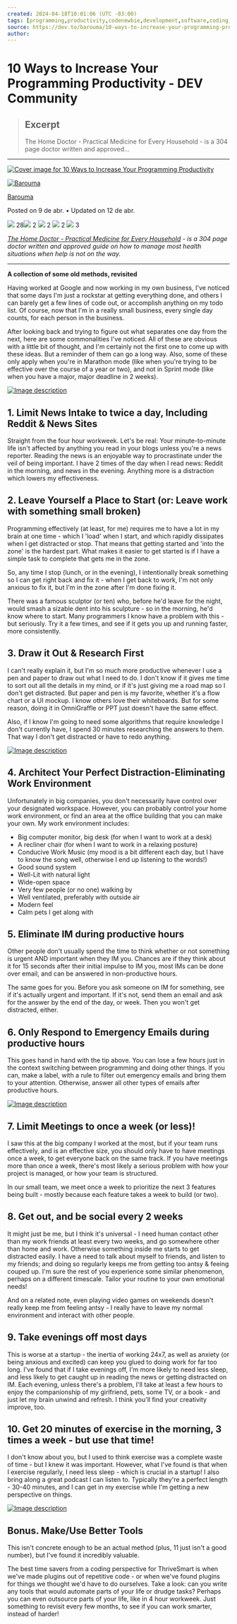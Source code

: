 ```yaml
---
created: 2024-04-18T10:01:06 (UTC -03:00)
tags: [programming,productivity,codenewbie,development,software,coding,development,engineering,inclusive,community]
source: https://dev.to/barouma/10-ways-to-increase-your-programming-productivity-591?ref=dailydev
author: 
---
```


# 10 Ways to Increase Your Programming Productivity - DEV Community

> ## Excerpt
> The Home Doctor - Practical Medicine for Every Household - is a 304 page doctor written and approved...

---
[![Cover image for 10 Ways to Increase Your Programming Productivity](https://media.dev.to/cdn-cgi/image/width=1000,height=420,fit=cover,gravity=auto,format=auto/https%3A%2F%2Fdev-to-uploads.s3.amazonaws.com%2Fuploads%2Farticles%2Fax4v67dqod4fx4g7icmr.jpg)](https://media.dev.to/cdn-cgi/image/width=1000,height=420,fit=cover,gravity=auto,format=auto/https%3A%2F%2Fdev-to-uploads.s3.amazonaws.com%2Fuploads%2Farticles%2Fax4v67dqod4fx4g7icmr.jpg)

[![Barouma](https://media.dev.to/cdn-cgi/image/width=50,height=50,fit=cover,gravity=auto,format=auto/https%3A%2F%2Fdev-to-uploads.s3.amazonaws.com%2Fuploads%2Fuser%2Fprofile_image%2F1415198%2F54b90650-1a0e-4e8d-a966-898c72a7f87f.jpeg)](https://dev.to/barouma)

[Barouma](https://dev.to/barouma)

Posted on 9 de abr. • Updated on 12 de abr.

 ![](https://dev.to/assets/sparkle-heart-5f9bee3767e18deb1bb725290cb151c25234768a0e9a2bd39370c382d02920cf.svg) 28![](https://dev.to/assets/multi-unicorn-b44d6f8c23cdd00964192bedc38af3e82463978aa611b4365bd33a0f1f4f3e97.svg) 2 ![](https://dev.to/assets/exploding-head-daceb38d627e6ae9b730f36a1e390fca556a4289d5a41abb2c35068ad3e2c4b5.svg) 2 ![](https://dev.to/assets/raised-hands-74b2099fd66a39f2d7eed9305ee0f4553df0eb7b4f11b01b6b1b499973048fe5.svg) 2 ![](https://dev.to/assets/fire-f60e7a582391810302117f987b22a8ef04a2fe0df7e3258a5f49332df1cec71e.svg) 3

_[The Home Doctor - Practical Medicine for Every Household](https://homedoctorbook.com/book/#aff=aboel3z) - is a 304 page doctor written and approved guide on how to manage most health situations when help is not on the way._

___

**A collection of some old methods, revisited**

Having worked at Google and now working in my own business, I've noticed that some days I'm just a rockstar at getting everything done, and others I can barely get a few lines of code out, or accomplish anything on my todo list. Of course, now that I'm in a really small business, every single day counts, for each person in the business.

After looking back and trying to figure out what separates one day from the next, here are some commonalities I've noticed. All of these are obvious with a little bit of thought, and I'm certainly not the first one to come up with these ideas. But a reminder of them can go a long way. Also, some of these only apply when you're in Marathon mode (like when you're trying to be effective over the course of a year or two), and not in Sprint mode (like when you have a major, major deadline in 2 weeks).

[![Image description](https://media.dev.to/cdn-cgi/image/width=800%2Cheight=%2Cfit=scale-down%2Cgravity=auto%2Cformat=auto/https%3A%2F%2Fdev-to-uploads.s3.amazonaws.com%2Fuploads%2Farticles%2Fcnc0j4dilj9w8mdkph3w.PNG)](https://amzn.to/3xrqgN6)

## [](https://dev.to/barouma/10-ways-to-increase-your-programming-productivity-591?ref=dailydev#1-limit-news-intake-to-twice-a-day-including-reddit-amp-news-sites)1\. Limit News Intake to twice a day, Including Reddit & News Sites

Straight from the four hour workweek. Let's be real: Your minute-to-minute life isn't affected by anything you read in your blogs unless you're a news reporter. Reading the news is an enjoyable way to procrastinate under the veil of being important. I have 2 times of the day when I read news: Reddit in the morning, and news in the evening. Anything more is a distraction which lowers my effectiveness.

## [](https://dev.to/barouma/10-ways-to-increase-your-programming-productivity-591?ref=dailydev#2-leave-yourself-a-place-to-start-or-leave-work-with-something-small-broken)2\. Leave Yourself a Place to Start (or: Leave work with something small broken)

Programming effectively (at least, for me) requires me to have a lot in my brain at one time - which I 'load' when I start, and which rapidly dissipates when I get distracted or stop. That means that getting started and 'into the zone' is the hardest part. What makes it easier to get started is if I have a simple task to complete that gets me in the zone.

So, any time I stop (lunch, or in the evening), I intentionally break something so I can get right back and fix it - when I get back to work, I'm not only anxious to fix it, but I'm in the zone after I'm done fixing it.

There was a famous sculptor (or ten) who, before he'd leave for the night, would smash a sizable dent into his sculpture - so in the morning, he'd know where to start. Many programmers I know have a problem with this - but seriously. Try it a few times, and see if it gets you up and running faster, more consistently.

## [](https://dev.to/barouma/10-ways-to-increase-your-programming-productivity-591?ref=dailydev#3-draw-it-out-amp-research-first)3\. Draw it Out & Research First

I can't really explain it, but I'm so much more productive whenever I use a pen and paper to draw out what I need to do. I don't know if it gives me time to sort out all the details in my mind, or if it's just giving me a road map so I don't get distracted. But paper and pen is my favorite, whether it's a flow chart or a UI mockup. I know others love their whiteboards. But for some reason, doing it in OmniGraffle or PPT just doesn't have the same effect.

Also, if I know I'm going to need some algorithms that require knowledge I don't currently have, I spend 30 minutes researching the answers to them. That way I don't get distracted or have to redo anything.

[![Image description](https://media.dev.to/cdn-cgi/image/width=800%2Cheight=%2Cfit=scale-down%2Cgravity=auto%2Cformat=auto/https%3A%2F%2Fdev-to-uploads.s3.amazonaws.com%2Fuploads%2Farticles%2F57wjje1vd97b2tqwqqcw.PNG)](https://amzn.to/3vNnx0a)

## [](https://dev.to/barouma/10-ways-to-increase-your-programming-productivity-591?ref=dailydev#4-architect-your-perfect-distractioneliminating-work-environment)4\. Architect Your Perfect Distraction-Eliminating Work Environment

Unfortunately in big companies, you don't necessarily have control over your designated workspace. However, you can probably control your home work environment, or find an area at the office building that you can make your own. My work environment includes:

-   Big computer monitor, big desk (for when I want to work at a desk)
-   A recliner chair (for when I want to work in a relaxing posture)
-   Conducive Work Music (my mood is a bit different each day, but I have to know the song well, otherwise I end up listening to the words!)
-   Good sound system
-   Well-Lit with natural light
-   Wide-open space
-   Very few people (or no one) walking by
-   Well ventilated, preferably with outside air
-   Modern feel
-   Calm pets I get along with

## [](https://dev.to/barouma/10-ways-to-increase-your-programming-productivity-591?ref=dailydev#5-eliminate-im-during-productive-hours)5\. Eliminate IM during productive hours

Other people don't usually spend the time to think whether or not something is urgent AND important when they IM you. Chances are if they think about it for 15 seconds after their initial impulse to IM you, most IMs can be done over email, and can be answered in non-productive hours.

The same goes for you. Before you ask someone on IM for something, see if it's actually urgent and important. If it's not, send them an email and ask for the answer by the end of the day, or week. Then you won't get distracted, either.

## [](https://dev.to/barouma/10-ways-to-increase-your-programming-productivity-591?ref=dailydev#6-only-respond-to-emergency-emails-during-productive-hours)6\. Only Respond to Emergency Emails during productive hours

This goes hand in hand with the tip above. You can lose a few hours just in the context switching between programming and doing other things. If you can, make a label, with a rule to filter out emergency emails and bring them to your attention. Otherwise, answer all other types of emails after productive hours.

[![Image description](https://media.dev.to/cdn-cgi/image/width=800%2Cheight=%2Cfit=scale-down%2Cgravity=auto%2Cformat=auto/https%3A%2F%2Fdev-to-uploads.s3.amazonaws.com%2Fuploads%2Farticles%2Fd13okadxu9zymz7vti85.PNG)](https://amzn.to/3VSv7kz)

## [](https://dev.to/barouma/10-ways-to-increase-your-programming-productivity-591?ref=dailydev#7-limit-meetings-to-once-a-week-or-less)7\. Limit Meetings to once a week (or less)!

I saw this at the big company I worked at the most, but if your team runs effectively, and is an effective size, you should only have to have meetings once a week, to get everyone back on the same track. If you have meetings more than once a week, there's most likely a serious problem with how your project is managed, or how your team is structured.

In our small team, we meet once a week to prioritize the next 3 features being built - mostly because each feature takes a week to build (or two).

## [](https://dev.to/barouma/10-ways-to-increase-your-programming-productivity-591?ref=dailydev#8-get-out-and-be-social-every-2-weeks)8\. Get out, and be social every 2 weeks

It might just be me, but I think it's universal - I need human contact other than my work friends at least every two weeks, and go somewhere other than home and work. Otherwise something inside me starts to get distracted easily. I have a need to talk about myself to friends, and listen to my friends; and doing so regularly keeps me from getting too antsy & feeing couped up. I'm sure the rest of you experience some similar phenomenon, perhaps on a different timescale. Tailor your routine to your own emotional needs!

And on a related note, even playing video games on weekends doesn't really keep me from feeling antsy - I really have to leave my normal environment and interact with other people.

## [](https://dev.to/barouma/10-ways-to-increase-your-programming-productivity-591?ref=dailydev#9-take-evenings-off-most-days)9\. Take evenings off most days

This is worse at a startup - the inertia of working 24x7, as well as anxiety (or being anxious and excited) can keep you glued to doing work for far too long. I've found that if I take evenings off, I'm more likely to need less sleep, and less likely to get caught up in reading the news or getting distracted on IM. Each evening, unless there's a problem, I'll take at least a few hours to enjoy the companionship of my girlfriend, pets, some TV, or a book - and just let my brain unwind and refresh. I think you'll find your creativity improve, too.

## [](https://dev.to/barouma/10-ways-to-increase-your-programming-productivity-591?ref=dailydev#10-get-20-minutes-of-exercise-in-the-morning-3-times-a-week-but-use-that-time)10\. Get 20 minutes of exercise in the morning, 3 times a week - but use that time!

I don't know about you, but I used to think exercise was a complete waste of time - but I knew it was important. However, what I've found is that when I exercise regularly, I need less sleep - which is crucial in a startup! I also bring along a great podcast I can listen to. Typically they're a perfect length - 30-40 minutes, and I can get in my exercise while I'm getting a new perspective on things.

[![Image description](https://media.dev.to/cdn-cgi/image/width=800%2Cheight=%2Cfit=scale-down%2Cgravity=auto%2Cformat=auto/https%3A%2F%2Fdev-to-uploads.s3.amazonaws.com%2Fuploads%2Farticles%2Fdgexc7o3eqzlxxgg6z95.PNG)](https://homedoctorbook.com/book/#aff=aboel3z)

## [](https://dev.to/barouma/10-ways-to-increase-your-programming-productivity-591?ref=dailydev#bonus-makeuse-better-tools)Bonus. Make/Use Better Tools

This isn't concrete enough to be an actual method (plus, 11 just isn't a good number), but I've found it incredibly valuable.

The best time savers from a coding perspective for ThriveSmart is when we've made plugins out of repetitive code - or when we've found plugins for things we thought we'd have to do ourselves. Take a look: can you write any tools that would automate parts of your life or drudge tasks? Perhaps you can even outsource parts of your life, like in 4 hour workweek. Just something to revisit every few months, to see if you can work smarter, instead of harder!
